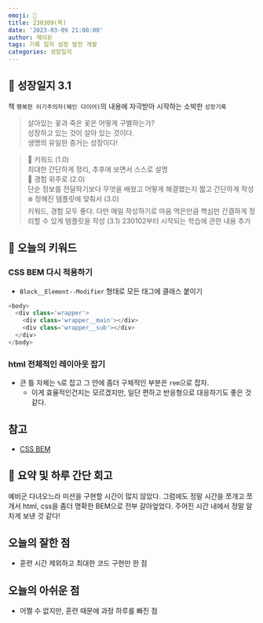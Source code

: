 ```yaml
---
emoji: 🌱
title: 230309(목)
date: '2023-03-09 21:00:00'
author: 제이든
tags: 기록 일지 성장 발전 개발
categories: 성장일지
---
```


## 🎄 성장일지 3.1

책 `행복한 이기주의자(웨인 다이어)`의 내용에 자극받아 시작하는 소박한 `성장기록`

> 살아있는 꽃과 죽은 꽃은 어떻게 구별하는가?<br/>
> 성장하고 있는 것이 살아 있는 것이다.<br/>
> 생명의 유일한 증거는 성장이다!

> 🌳 키워드 (1.0)<br/>
> 최대한 간단하게 정리, 추후에 보면서 스스로 설명<br/>
> 🍉 경험 위주로 (2.0)<br/>
> 단순 정보를 전달하기보다 무엇을 배웠고 어떻게 해결했는지 짧고 간단하게 작성<br/>
> ❄️ 정해진 템플릿에 맞춰서 (3.0)<br/>
> 키워드, 경험 모두 좋다. 다만 매일 작성하기로 마음 먹은만큼 핵심만 간결하게 정리할 수 있게 템플릿을 작성
> (3.1) 230102부터 시작되는 학습에 관한 내용 추가

## 🔑 오늘의 키워드

### CSS BEM 다시 적용하기

- `Block__Element--Modifier` 형태로 모든 태그에 클래스 붙이기

```js
<body>
  <div class='wrapper'>
    <div class='wrapper__main'></div>
    <div class='wrapper__sub'></div>
  </div>
</body>
```

### html 전체적인 레이아웃 잡기

- 큰 틀 자체는 `%`로 잡고 그 안에 좀더 구체적인 부분은 `rem`으로 잡자.
  - 이게 효율적인건지는 모르겠지만, 일단 편하고 반응형으로 대응하기도 좋은 것 같다.

## 참고

- [CSS BEM](https://nykim.work/15)

## 📝 요약 및 하루 간단 회고

예비군 다녀오느라 미션을 구현할 시간이 많지 않았다. 그럼에도 정말 시간을 쪼개고 쪼개서 html, css을 좀더 명확한 BEM으로 전부 갈아엎었다.
주어진 시간 내에서 정말 알차게 보낸 것 같다!

## 오늘의 잘한 점

- 훈련 시간 제외하고 최대한 코드 구현만 한 점

## 오늘의 아쉬운 점

- 어쩔 수 없지만, 훈련 때문에 과정 하루를 빠진 점

```toc

```
